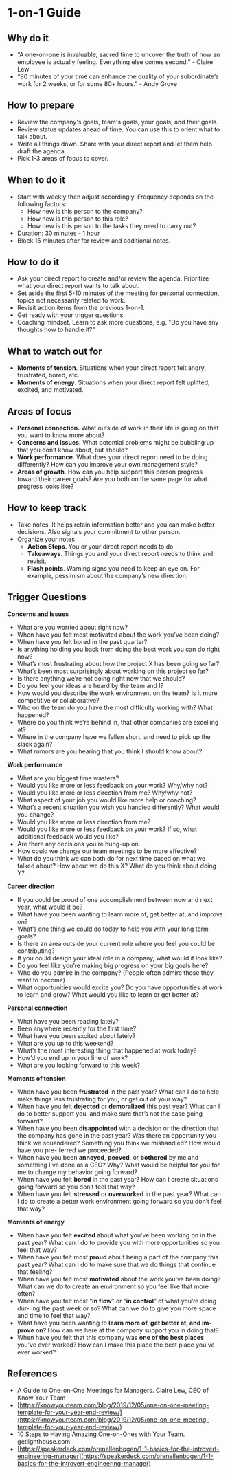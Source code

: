 # 1-on-1 Guide

## Why do it

- “A one-on-one is invaluable, sacred time to uncover the truth of how an employee is actually feeling. Everything else comes second.” - Claire Lew
- “90 minutes of your time can enhance the quality of your subordinate’s work for 2 weeks, or for some 80+ hours.” - Andy Grove

## How to prepare

- Review the company's goals, team's goals, your goals, and their goals.
- Review status updates ahead of time. You can use this to orient what to talk about.
- Write all things down. Share with your direct report and let them help draft the agenda.
- Pick 1-3 areas of focus to cover.

## When to do it

- Start with weekly then adjust accordingly. Frequency depends on the following factors:
    - How new is this person to the company?
    - How new is this person to this role?
    - How new is this person to the tasks they need to carry out?
- Duration: 30 minutes - 1 hour
- Block 15 minutes after for review and additional notes.

## How to do it

- Ask your direct report to create and/or review the agenda. Prioritize what your direct report wants to talk about.
- Set aside the first 5-10 minutes of the meeting for personal connection, topics not necessarily related to work.
- Revisit action items from the previous 1-on-1.
- Get ready with your trigger questions.
- Coaching mindset. Learn to ask more questions, e.g. "Do you have any thoughts how to handle it?"

## What to watch out for

- **Moments of tension**. Situations when your direct report felt angry, frustrated, bored, etc.
- **Moments of energy**. Situations when your direct report felt uplifted, excited, and motivated.

## Areas of focus

- **Personal connection.** What outside of work in their life is going on that you want to know more about?
- **Concerns and issues.** What potential problems might be bubbling up that you don’t know about, but should?
- **Work performance.** What does your direct report need to be doing differently? How can you improve your own management style?
- **Areas of growth**. How can you help support this person progress toward their career goals? Are you both on the same page for what progress looks like?

## How to keep track

- Take notes. It helps retain information better and you can make better decisions. Also signals your commitment to other person.
- Organize your notes
    - **Action Steps**. You or your direct report needs to do.
    - **Takeaways**. Things you and your direct report needs to think and revisit.
    - **Flash points**. Warning signs you need to keep an eye on. For example, pessimism about the company’s new direction.

## Trigger Questions

**Concerns and Issues**	

- What are you worried about right now?
- When have you felt most motivated about the work you’ve been doing?
- When have you felt bored in the past quarter?
- Is anything holding you back from doing the best work you can do right now?
- What’s most frustrating about how the project X has been going so far?
- What’s been most surprisingly about working on this project so far?
- Is there anything we’re not doing right now that we should?
- Do you feel your ideas are heard by the team and I?
- How would you describe the work environment on the team? Is it more competitive or collaborative?
- Who on the team do you have the most difficulty working with? What happened?
- Where do you think we’re behind in, that other companies are excelling at?
- Where in the company have we fallen short, and need to pick up the slack again?
- What rumors are you hearing that you think I should know about?

**Work performance**

- What are you biggest time wasters?
- Would you like more or less feedback on your work? Why/why not?
- Would you like more or less direction from me? Why/why not?
- What aspect of your job you would like more help or coaching?
- What’s a recent situation you wish you handled differently? What would you change?
- Would you like more or less direction from me?
- Would you like more or less feedback on your work? If so, what additional feedback would you like?
- Are there any decisions you’re hung-up on.
- How could we change our team meetings to be more effective?
- What do you think we can both do for next time based on what we talked about? How about we do this X? What do you think about doing Y?

**Career direction**

- If you could be proud of one accomplishment between now and next year, what would it be?
- What have you been wanting to learn more of, get better at, and improve on?
- What’s one thing we could do today to help you with your long term goals?
- Is there an area outside your current role where you feel you could be contributing?
- If you could design your ideal role in a company, what would it look like?
- Do you feel like you’re making big progress on your big goals here?
- Who do you admire in the company? (People often admire those they want to become)
- What opportunities would excite you? Do you have opportunities at work to learn and grow? What would you like to learn or get better at?

**Personal connection**

- What have you been reading lately?
- Been anywhere recently for the first time?
- What have you been excited about lately?
- What are you up to this weekend?
- What’s the most interesting thing that happened at work today?
- How’d you end up in your line of work?
- What are you looking forward to this week?

**Moments of tension**

- When have you been **frustrated** in the past year? What can I do to help make things less frustrating for you, or get out of your way?
- When have you felt **dejected** or **demoralized** this past year? What can I do to better support you, and make sure that’s not the case going forward?
- When have you been **disappointed** with a decision or the direction that the company has gone in the past year? Was there an opportunity you think we squandered? Something you think we mishandled? How would have you pre- ferred we proceeded?
- When have you been **annoyed**, **peeved**, or **bothered** by me and something I’ve done as a CEO? Why? What would be helpful for you for me to change my behavior going forward?
- When have you felt **bored** in the past year? How can I create situations going forward so you don’t feel that way?
- When have you felt **stressed** or **overworked** in the past year? What can I do to create a better work environment going forward so you don’t feel that way?

**Moments of energy**

- When have you felt **excited** about what you’ve been working on in the past year? What can I do to provide you with more opportunities so you feel that way?
- When have you felt most **proud** about being a part of the company this past year? What can I do to make sure that we do things that continue that feeling?
- When have you felt most **motivated** about the work you’ve been doing? What can we do to create an environment so you feel like that more often?
- When have you felt most “**in flow**” or “**in control**” of what you’re doing dur- ing the past week or so? What can we do to give you more space and time to feel that way?
- What have you been wanting to **learn more of, get better at, and im- prove on**? How can we here at the company support you in doing that?
- When have you felt that this company was **one of the best places** you’ve ever worked? How can I make this place the best place you’ve ever worked?

## References

- A Guide to One-on-One Meetings for Managers. Claire Lew, CEO of Know Your Team
- [https://knowyourteam.com/blog/2019/12/05/one-on-one-meeting-template-for-your-year-end-review/](https://knowyourteam.com/blog/2019/12/05/one-on-one-meeting-template-for-your-year-end-review/)
- 10 Steps to Having Amazing One-on-Ones with Your Team. getlighthouse.com
- [https://speakerdeck.com/orenellenbogen/1-1-basics-for-the-introvert-engineering-manager](https://speakerdeck.com/orenellenbogen/1-1-basics-for-the-introvert-engineering-manager)